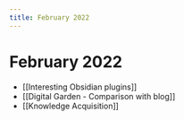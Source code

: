 ```yaml
---
title: February 2022
---
```


# February 2022

- [[Interesting Obsidian plugins]]
- [[Digital Garden - Comparison with blog]]
- [[Knowledge Acquisition]]
